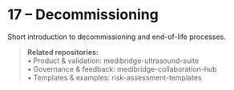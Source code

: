 # 17 – Decommissioning

Short introduction to decommissioning and end-of-life processes.

> **Related repositories:**  
> • Product & validation: medibridge-ultrasound-suite  
> • Governance & feedback: medibridge-collaboration-hub  
> • Templates & examples: risk-assessment-templates


